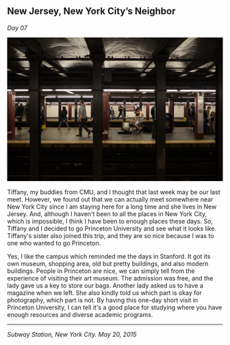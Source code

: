 ## New Jersey, New York City’s Neighbor

*Day 07*

![](../../images/newjersey.jpg)

Tiffany, my buddies from CMU, and I thought that last week may be our last meet. However, we found out that we can actually meet somewhere near New York City since I am staying here for a long time and she lives in New Jersey. And, although I haven't been to all the places in New York City, which is impossible, I think I have been to enough places these days. So, Tiffany and I decided to go Princeton University and see what it looks like. Tiffany's sister also joined this trip, and they are so nice because I was to one who wanted to go Princeton.

Yes, I like the campus which reminded me the days in Stanford. It got its own museum, shopping area, old but pretty buildings, and also modern buildings. People in Princeton are nice, we can simply tell from the experience of visiting their art museum. The admission was free, and the lady gave us a key to store our bags. Another lady asked us to have a magazine when we left. She also kindly told us which part is okay for photography, which part is not. By having this one-day short visit in Princeton University, I can tell it's a good place for studying where you have enough resources and diverse academic programs.

---

*Subway Station, New York City. May 20, 2015*
